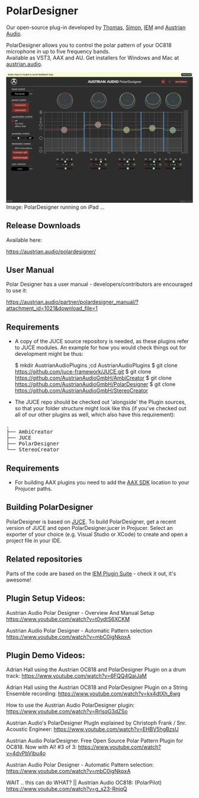# PolarDesigner
Our open-source plug-in developed by [Thomas](https://github.com/thomasdeppisch), [Simon](https://github.com/becksimon), [IEM](https://iem.kug.ac.at/en/) and [Austrian Audio](https://austrian.audio/).

PolarDesigner allows you to control the polar pattern of your OC818 microphone in up to five frequency bands.  
Available as VST3, AAX and AU. Get installers for Windows and Mac at [austrian.audio](https://austrian.audio/).

<img width="990" alt="Screenshot_PD" src="https://github.com/AustrianAudioGmbH/PolarDesigner/blob/master/docs/PolarDesigner.png">
Image: PolarDesigner running on iPad ...

## Release Downloads

Available here:

https://austrian.audio/polardesigner/

## User Manual

Polar Designer has a user manual - developers/contributors are encouraged to use it:

https://austrian.audio/partner/polardesigner_manual/?attachment_id=1021&download_file=1

## Requirements
* A copy of the JUCE source repository is needed, as these plugins refer to JUCE modules.  An example for how you would
check things out for development might be thus:

    $ mkdir AustrianAudioPlugins ;cd AustrianAudioPlugins
    $ git clone https://github.com/juce-framework/JUCE.git
    $ git clone https://github.com/AustrianAudioGmbH/AmbiCreator
    $ git clone https://github.com/AustrianAudioGmbH/PolarDesigner
    $ git clone https://github.com/AustrianAudioGmbH/StereoCreator

* The JUCE repo should be checked out 'alongside' the Plugin sources, so that your folder structure might look
like this (if you've checked out all of our other plugins as well, which also have this requirement):

<pre>
.
├── AmbiCreator
├── JUCE
├── PolarDesigner
└── StereoCreator
</pre>

## Requirements
* For building AAX plugins you need to add the [AAX SDK](http://developer.avid.com/) location to your Projucer paths.

## Building PolarDesigner
PolarDesigner is based on [JUCE](https://juce.com/). 
To build PolarDesigner, get a recent version of JUCE and open PolarDesigner.jucer in Projucer. 
Select an exporter of your choice (e.g. Visual Studio or XCode) to create and open a project file in your IDE.

## Related repositories
Parts of the code are based on the [IEM Plugin Suite](https://git.iem.at/audioplugins/IEMPluginSuite) - check it out, it's awesome!

## Plugin Setup Videos:

Austrian Audio Polar Designer - Overview And Manual Setup
    https://www.youtube.com/watch?v=t0ydtS6XCKM

Austrian Audio Polar Designer - Automatic Pattern selection
    https://www.youtube.com/watch?v=mbC0igNkpxA

## Plugin Demo Videos:

Adrian Hall using the Austrian OC818 and PolarDesigner Plugin on a drum track:
    https://www.youtube.com/watch?v=6FQQ4QaiJaM

Adrian Hall using the Austrian OC818 and PolarDesigner Plugin on a String Ensemble recording:
    https://www.youtube.com/watch?v=kx4dtXh_6wg

How to use the Austrian Audio PolarDesigner plugin:
    https://www.youtube.com/watch?v=RrlsqG3dZSo

Austrian Audio's PolarDesigner PlugIn explained by Christoph Frank / Snr. Acoustic Engineer:
    https://www.youtube.com/watch?v=EHBV5hgBzsU

Austrian Audio PolarDesigner. Free Open Source Polar Pattern Plugin for OC818. Now with AI! #3 of 3:
    https://www.youtube.com/watch?v=4dvPbVjbu4o

Austrian Audio Polar Designer - Automatic Pattern selection:
        https://www.youtube.com/watch?v=mbC0igNkpxA

WAIT .. this can do WHAT? || Austrian Audio OC818: 	(PolarPilot)
	https://www.youtube.com/watch?v=g_s23-RnjqQ


